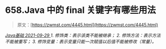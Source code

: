 <!--yml
category: 未分类
date: 0001-01-01 00:00:00
--->

# 658.Java 中的 final 关键字有哪些用法

> 原文：[https://zwmst.com/4445.html](https://zwmst.com/4445.html)

   [ *Java基础* ](https://zwmst.com/java%e5%9f%ba%e7%a1%80)*[ <time datetime="2021-09-30T00:48:35+08:00"> 2021-09-29 </time> ](https://zwmst.com/4445.html)  1.  修饰类：表示该类不能被继承；
2.  修饰方法：表示方法不能被重写；
3.  修饰变量：表示变量只能一次赋值以后值不能被修改（常量）。*
